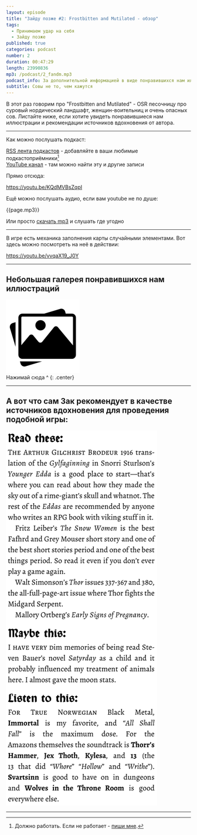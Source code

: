 ```yaml
---
layout: episode
title: "Зайду позже #2: Frostbitten and Mutilated - обзор"
tags:
  - Принимаем удар на себя
  - Зайду позже
published: true
categories: podcast
number: 2
duration: 00:47:29
length: 23990836
mp3: /podcast/2_fandm.mp3
podcast_info: За дополнительной информацией в виде понравившихся нам иллюстраций, дополнительного видео и рекомендаций источников вдохновения от автора проходим сюда https://rpgbasement.xyz/2019-02-13-podcast_2/
subtitle: Совы не то, чем кажутся
---
```

В этот раз говорим про "Frostbitten and Mutilated" - OSR песочницу про суровый нордический ландшафт, женщин-воительниц и очень опасных сов. Листайте ниже, если хотите увидеть понравившиеся нам иллюстрации и рекомендации источников вдохновения от автора.

---

Как можно послушать подкаст:

[RSS лента подкастов](/podcast-feed.xml) - добавляйте в ваши любимые подкастоприёмники[^1]  
[YouTube канал](https://www.youtube.com/channel/UCr-09bDJ9wvDxTMmotgOeFg) - там можно найти эту и другие записи

Прямо отсюда:

https://youtu.be/KQdMVBsZqpI

Ещё можно послушать аудио, если вам youtube не по душе:

{{page.mp3}}

Или просто [скачать mp3]({{page.mp3}}) и слушать где угодно

---

В игре есть механика заполнения карты случайными элементами. Вот здесь можно посмотреть на неё в действии:

https://youtu.be/vvqaX19_J0Y

---

## Небольшая галерея понравившихся нам иллюстраций

[![](/img/gallery.png)](/img/strike/fandm/1.png)  [![]()](/img/strike/fandm/2.png)  [![]()](/img/strike/fandm/3.png)  [![]()](/img/strike/fandm/4.png)  [![]()](/img/strike/fandm/5.jpg)  [![]()](/img/strike/fandm/6.jpg)  [![]()](/img/strike/fandm/7.jpg)  [![]()](/img/strike/fandm/8.jpg)  
Нажимай сюда ^
{: .center}

---

## А вот что сам Зак рекомендует в качестве источников вдохновения для проведения подобной игры:

![](/img/strike/fandm/9.png)

---

[^1]: Должно работать. Если не работает - [пиши мне](https://t.me/wunderwaffla).
